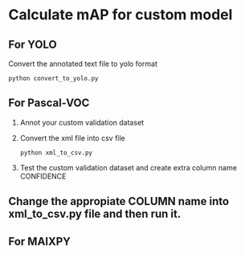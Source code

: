 # Calculate mAP for custom model

## For YOLO
       
   Convert the annotated text file to yolo format
           
    python convert_to_yolo.py

## For Pascal-VOC
1. Annot your custom validation dataset
2. Convert the xml file into csv file

       python xml_to_csv.py
    
4. Test the custom validation dataset and create extra column name CONFIDENCE


## Change the appropiate COLUMN name into xml_to_csv.py file and then run it.


## For MAIXPY
